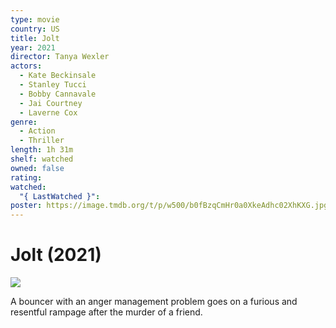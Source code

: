```yaml
---
type: movie
country: US
title: Jolt
year: 2021
director: Tanya Wexler
actors:
  - Kate Beckinsale
  - Stanley Tucci
  - Bobby Cannavale
  - Jai Courtney
  - Laverne Cox
genre:
  - Action
  - Thriller
length: 1h 31m
shelf: watched
owned: false
rating:
watched:
  "{ LastWatched }":
poster: https://image.tmdb.org/t/p/w500/b0fBzqCmHr0a0XkeAdhc02XhKXG.jpg
---
```


# Jolt (2021)

![](https://image.tmdb.org/t/p/w500/b0fBzqCmHr0a0XkeAdhc02XhKXG.jpg)

A bouncer with an anger management problem goes on a furious and resentful rampage after the murder of a friend.
